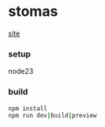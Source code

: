 # stomas

[site](https://stensonowen.github.io/stomas/)

### setup

node23

### build

```bash
npm install
npm run dev|build|preview
```

